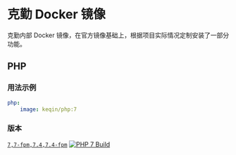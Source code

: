 # 克勤 Docker 镜像

克勤内部 Docker 镜像，在官方镜像基础上，根据项目实际情况定制安装了一部分功能。

## PHP

### 用法示例

```yaml
php:
    image: keqin/php:7
```

### 版本

[`7,7-fpm,7.4,7.4-fpm`](php/7.4/fpm/Dockerfile) [![PHP 7 Build](https://github.com/KeqinHQ/docker/actions/workflows/php7.yml/badge.svg)](https://github.com/KeqinHQ/docker/actions/workflows/php7.yml)
